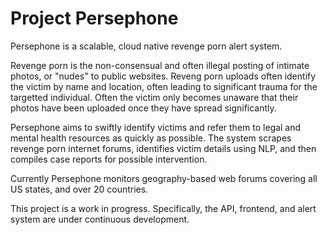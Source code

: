 # Project Persephone

Persephone is a scalable, cloud native revenge porn alert system. 

Revenge porn is the non-consensual and often illegal posting of intimate photos, or "nudes" to public websites. Reveng porn uploads often identify the victim by name and location, often leading to significant trauma for the targetted individual. Often the victim only becomes unaware that their photos have been uploaded once they have spread significantly.
 
Persephone aims to swiftly identify victims and refer them to legal and mental health resources as quickly as possible. The system scrapes revenge porn internet forums, identifies victim details using NLP, and then compiles case reports for possible intervention.

Currently Persephone monitors geography-based web forums covering all US states, and over 20 countries.

This project is a work in progress. Specifically, the API, frontend, and alert system are under continuous development.

